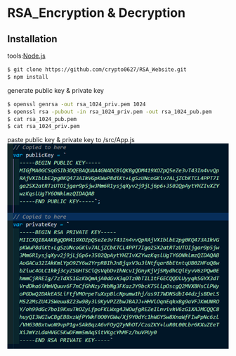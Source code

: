 # RSA_Encryption & Decryption



## Installation

tools:<a href="https://nodejs.org/en">Node.js</a>

```bash
$ git clone https://github.com/crypto0627/RSA_Website.git
$ npm install
```
generate public key & private key
```bash
$ openssl genrsa -out rsa_1024_priv.pem 1024
$ openssl rsa -pubout -in rsa_1024_priv.pem -out rsa_1024_pub.pem
$ cat rsa_1024_pub.pem
$ cat rsa_1024_priv.pem
```
paste public key & private key to /src/App.js
![image](https://github.com/crypto0627/RSA_Website/blob/main/src/img/key.png)

